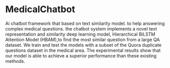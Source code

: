 # MedicalChatbot
  Ai chatbot framework that
  based on text similarity model. to help answering complex
  medical questions. the chatbot system implements a novel text
  representation and similarity deep learning model, Hierarchical
  BiLSTM Attention Model (HBAM),to find the most similar
  question from a large QA dataset. We train and test the models
  with a subset of the Quora duplicate questions dataset in the
  medical area. The experimental results show that our model
  is able to achieve a superior performance than these existing
  methods.
